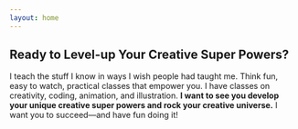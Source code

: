 ```yaml
---
layout: home
---
```


<h2>Ready to Level-up Your Creative Super Powers?</h2>
<p>I teach the stuff I know in ways I wish people had taught me. Think fun, easy to watch, practical classes that empower you. I have classes on creativity, coding, animation, and illustration. <strong>I want to see you develop your unique creative super powers and rock your creative universe.</strong> I want you to succeed—and have fun doing&nbsp;it!</p>